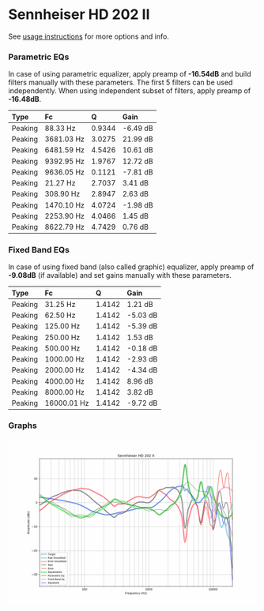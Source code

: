 # Sennheiser HD 202 II
See [usage instructions](https://github.com/jaakkopasanen/AutoEq#usage) for more options and info.

### Parametric EQs
In case of using parametric equalizer, apply preamp of **-16.54dB** and build filters manually
with these parameters. The first 5 filters can be used independently.
When using independent subset of filters, apply preamp of **-16.48dB**.

| Type    | Fc         |      Q | Gain     |
|:--------|:-----------|:-------|:---------|
| Peaking | 88.33 Hz   | 0.9344 | -6.49 dB |
| Peaking | 3681.03 Hz | 3.0275 | 21.99 dB |
| Peaking | 6481.59 Hz | 4.5426 | 10.61 dB |
| Peaking | 9392.95 Hz | 1.9767 | 12.72 dB |
| Peaking | 9636.05 Hz | 0.1121 | -7.81 dB |
| Peaking | 21.27 Hz   | 2.7037 | 3.41 dB  |
| Peaking | 308.90 Hz  | 2.8947 | 2.63 dB  |
| Peaking | 1470.10 Hz | 4.0724 | -1.98 dB |
| Peaking | 2253.90 Hz | 4.0466 | 1.45 dB  |
| Peaking | 8622.79 Hz | 4.7429 | 0.76 dB  |

### Fixed Band EQs
In case of using fixed band (also called graphic) equalizer, apply preamp of **-9.08dB**
(if available) and set gains manually with these parameters.

| Type    | Fc          |      Q | Gain     |
|:--------|:------------|:-------|:---------|
| Peaking | 31.25 Hz    | 1.4142 | 1.21 dB  |
| Peaking | 62.50 Hz    | 1.4142 | -5.03 dB |
| Peaking | 125.00 Hz   | 1.4142 | -5.39 dB |
| Peaking | 250.00 Hz   | 1.4142 | 1.53 dB  |
| Peaking | 500.00 Hz   | 1.4142 | -0.18 dB |
| Peaking | 1000.00 Hz  | 1.4142 | -2.93 dB |
| Peaking | 2000.00 Hz  | 1.4142 | -4.34 dB |
| Peaking | 4000.00 Hz  | 1.4142 | 8.96 dB  |
| Peaking | 8000.00 Hz  | 1.4142 | 3.82 dB  |
| Peaking | 16000.01 Hz | 1.4142 | -9.72 dB |

### Graphs
![](./Sennheiser%20HD%20202%20II.png)
